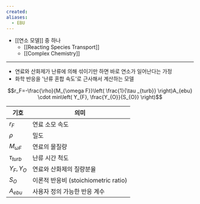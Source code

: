 ```yaml
---
created: 
aliases:
  - EBU
---
```

- [[연소 모델]] 중 하나
	- [[Reacting Species Transport]]
	- [[Complex Chemistry]]

---
- 연료와 산화제가 난류에 의해 섞이기만 하면 바로 연소가 일어난다는 가정
- 화학 반응을 '난류 혼합 속도'로 근사해서 계산하는 모델

$$r_F=-\frac{\rho}{M_{\omega F}}\left( \frac{1}{\tau _{turb}} \right)A_{ebu} \cdot min\left( Y_{F}, \frac{Y_{O}}{S_{O}} \right)$$

| 기호             | 의미                             |
| -------------- | ------------------------------ |
| $r_F$          | 연료 소모 속도                       |
| $\rho$         | 밀도                             |
| $M_{\omega F}$ | 연료의 몰질량                        |
| $\tau_{turb}$  | 난류 시간 척도                       |
| $Y_F, Y_O$     | 연료와 산화제의 질량분율                  |
| $S_O$          | 이론적 반응비 (stoichiometric ratio) |
| $A_{ebu}$      | 사용자 정의 가능한 반응 계수               |

